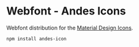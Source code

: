 
# Webfont - Andes Icons

Webfont distribution for the [Material Design Icons](https://materialdesignicons.com).

```
npm install andes-icon
```